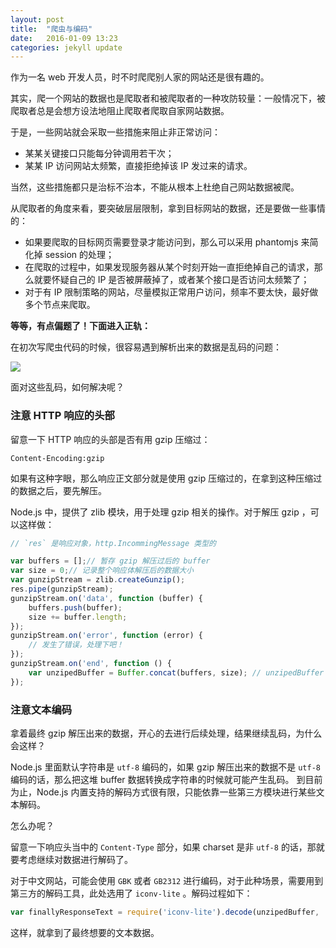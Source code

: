 ```yaml
---
layout: post
title:  "爬虫与编码"
date:   2016-01-09 13:23
categories: jekyll update
---
```


作为一名 web 开发人员，时不时爬爬别人家的网站还是很有趣的。

其实，爬一个网站的数据也是爬取者和被爬取者的一种攻防较量：一般情况下，被爬取者总是会想方设法地阻止爬取者爬取自家网站数据。

于是，一些网站就会采取一些措施来阻止非正常访问：

* 某某关键接口只能每分钟调用若干次；
* 某某 IP 访问网站太频繁，直接拒绝掉该 IP 发过来的请求。

当然，这些措施都只是治标不治本，不能从根本上杜绝自己网站数据被爬。

从爬取者的角度来看，要突破层层限制，拿到目标网站的数据，还是要做一些事情的：

* 如果要爬取的目标网页需要登录才能访问到，那么可以采用 phantomjs 来简化掉 session 的处理；
* 在爬取的过程中，如果发现服务器从某个时刻开始一直拒绝掉自己的请求，那么就要怀疑自己的 IP 是否被屏蔽掉了，或者某个接口是否访问太频繁了；
* 对于有 IP 限制策略的网站，尽量模拟正常用户访问，频率不要太快，最好做多个节点来爬取。

**等等，有点偏题了！下面进入正轨：**

在初次写爬虫代码的时候，很容易遇到解析出来的数据是乱码的问题：

![](https://github.com/yibuyisheng/blogs/blob/master/imgs/12.png?raw=true)

面对这些乱码，如何解决呢？

### 注意 HTTP 响应的头部

留意一下 HTTP 响应的头部是否有用 gzip 压缩过：

```
Content-Encoding:gzip
```

如果有这种字眼，那么响应正文部分就是使用 gzip 压缩过的，在拿到这种压缩过的数据之后，要先解压。

Node.js 中，提供了 zlib 模块，用于处理 gzip 相关的操作。对于解压 gzip ，可以这样做：

```js
// `res` 是响应对象，http.IncommingMessage 类型的

var buffers = [];// 暂存 gzip 解压过后的 buffer
var size = 0;// 记录整个响应体解压后的数据大小
var gunzipStream = zlib.createGunzip();
res.pipe(gunzipStream);
gunzipStream.on('data', function (buffer) {
    buffers.push(buffer);
    size += buffer.length;
});
gunzipStream.on('error', function (error) {
    // 发生了错误，处理下吧！
});
gunzipStream.on('end', function () {
    var unzipedBuffer = Buffer.concat(buffers, size); // unzipedBuffer 就是解压过后的数据
});
```

### 注意文本编码

拿着最终 gzip 解压出来的数据，开心的去进行后续处理，结果继续乱码，为什么会这样？

Node.js 里面默认字符串是 `utf-8` 编码的，如果 gzip 解压出来的数据不是 `utf-8` 编码的话，那么把这堆 buffer 数据转换成字符串的时候就可能产生乱码。 到目前为止，Node.js 内置支持的解码方式很有限，只能依靠一些第三方模块进行某些文本解码。

怎么办呢？

留意一下响应头当中的 `Content-Type` 部分，如果 charset 是非 `utf-8` 的话，那就要考虑继续对数据进行解码了。

对于中文网站，可能会使用 `GBK` 或者 `GB2312` 进行编码，对于此种场景，需要用到第三方的解码工具，此处选用了 `iconv-lite` 。解码过程如下：

```js
var finallyResponseText = require('iconv-lite').decode(unzipedBuffer, 'gbk');
```

这样，就拿到了最终想要的文本数据。

